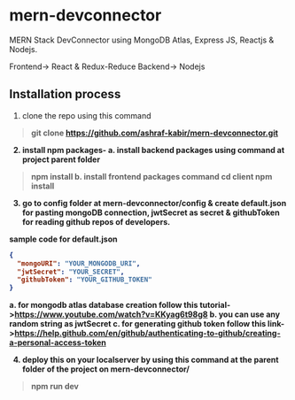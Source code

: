 # mern-devconnector

MERN Stack DevConnector using MongoDB Atlas, Express JS, Reactjs & Nodejs.

Frontend-> React & Redux-Reduce
Backend-> Nodejs

## Installation process
1. clone the repo using this command
  > <b>git clone https://github.com/ashraf-kabir/mern-devconnector.git<b>

2. install npm packages-
  a. install backend packages using command at project parent folder
  > npm install
  b. install frontend packages command
  > cd client
  > npm install
3. go to config folder at mern-devconnector/config & create default.json for pasting mongoDB connection, jwtSecret as secret & githubToken for reading github repos of developers.

sample code for default.json
```json
{
  "mongoURI": "YOUR_MONGODB_URI",
  "jwtSecret": "YOUR_SECRET",
  "githubToken": "YOUR_GITHUB_TOKEN"
}
```
a. for mongodb atlas database creation follow this tutorial->https://www.youtube.com/watch?v=KKyag6t98g8
b. you can use any random string as jwtSecret
c. for generating github token follow this link->https://help.github.com/en/github/authenticating-to-github/creating-a-personal-access-token

4. deploy this on your localserver by using this command at the parent folder of the project on mern-devconnector/
  > npm run dev